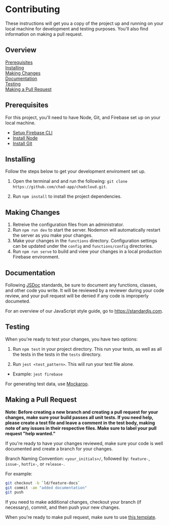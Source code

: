 # Contributing

These instructions will get you a copy of the project up and running on your
local machine for development and testing purposes. You'll also find information
on making a pull request.

## Overview

[Prerequisites](#prerequisites)  
[Installing](#installing)  
[Making Changes](#making-changes)  
[Documentation](#documentation)  
[Testing](#testing)  
[Making a Pull Request](#making-a-pull-request)  

## Prerequisites

For this project, you'll need to have Node, Git, and Firebase set up on your
local machine.

- [Setup Firebase CLI](https://firebase.google.com/docs/cli)
- [Install Node](https://nodejs.org/en/download/)
- [Install Git](https://git-scm.com/downloads)

## Installing

Follow the steps below to get your development enviroment set up.

1. Open the terminal and and run the following: `git clone https://github.com/chad-app/chadcloud.git`.

2. Run `npm install` to install the project dependencies.

## Making Changes

1. Retreive the configuration files from an administrator.
2. Run `npm run dev` to start the server. Nodemon will automatically restart the
   server as you make your changes.
3. Make your changes in the `functions` directory. Configuration settings can be
   updated under the `config` and `functions/config` directories.
4. Run `npm run serve` to build and view your changes in a local production Firebase environment.

## Documentation

Following [JSDoc](http://usejsdoc.org/) standards, be sure to document any functions, classes, and other
code you write. It will be reviewed by a reviewer during your code review, and
your pull request will be denied if any code is improperly documeted.

For an overview of our JavaScript style guide, go to https://standardjs.com.

## Testing

When you're ready to test your changes, you have two options:

1. Run `npm test` in your project directory. This run your tests, as well as all
  the tests in the tests in the `tests` directory.

2. Run `jest <test_pattern>`. This will run your test file alone.

- Example: `jest firebase`

For generating test data, use [Mockaroo](https://mockaroo.com/).

## Making a Pull Request

**Note: Before creating a new branch and creating a pull request for your
changes, make sure your build passes all unit tests. If you need help, please
create a test file and leave a comment in the test body, making note of any
issues in their respective files. Make sure to label your pull request "help wanted."**

If you're ready to have your changes reviewed, make sure your code is well
documented and create a branch for your changes.

Branch Naming Convention: `<your_initials>/`, followed by: `feature-`, `issue-`, `hotfix-`, or `release-`.

For example:

```bash
git checkout -b `ld/feature-docs`
git commit -am "added documentation"
git push
```

If you need to make additional changes, checkout your branch (if
necessary), commit, and then push your new changes.

When you're ready to make pull request, make sure to use [this template][1].

[1]: .github/PULL_REQUEST_TEMPLATE/pull_request_template.md

